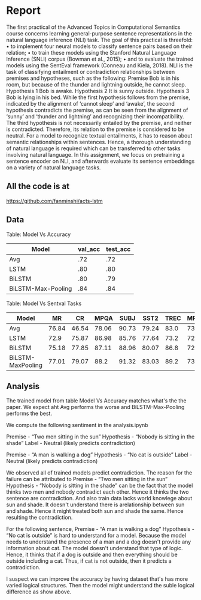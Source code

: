 # Report

The first practical of the Advanced Topics in Computational Semantics course concerns learning
general-purpose sentence representations in the natural language inference (NLI) task. The goal
of this practical is threefold:
• to implement four neural models to classify sentence pairs based on their relation;
• to train these models using the Stanford Natural Language Inference (SNLI) corpus (Bowman
et al., 2015);
• and to evaluate the trained models using the SentEval framework (Conneau and Kiela, 2018).
NLI is the task of classifying entailment or contradiction relationships between premises and
hypotheses, such as the following:
Premise Bob is in his room, but because of the thunder and lightning outside, he cannot sleep.
Hypothesis 1 Bob is awake.
Hypothesis 2 It is sunny outside.
Hypothesis 3 Bob is lying in his bed.
While the first hypothesis follows from the premise, indicated by the alignment of ‘cannot sleep’
and ‘awake’, the second hypothesis contradicts the premise, as can be seen from the alignment of
‘sunny’ and ‘thunder and lightning’ and recognizing their incompatibility. The third hypothesis is
not necessarily entailed by the premise, and neither is contradicted. Therefore, its relation to the
premise is considered to be neutral.
For a model to recognize textual entailments, it has to reason about semantic relationships
within sentences. Hence, a thorough understanding of natural language is required which can be
transferred to other tasks involving natural language. In this assignment, we focus on pretraining
a sentence encoder on NLI, and afterwards evaluate its sentence embeddings on a variety of natural
language tasks.

## All the code is at

https://github.com/fanminshi/acts-lstm

## Data

Table: Model Vs Accuracy

| Model              | val_acc | test_acc |
|--------------------|---------|----------|
| Avg               | .72     | .72      |
| LSTM               | .80     | .80      |
| BiLSTM             | .80     | .79      |
| BiLSTM-Max-Pooling | .84     | .84      |


Table: Model Vs Sentval Tasks

| Model             | MR    | CR    | MPQA  | SUBJ  | SST2  | TREC | MRPC  | SICKEntailment |
|-------------------|-------|-------|-------|-------|-------|------|-------|----------------|
| Avg               | 76.84 | 46.54 | 78.06 | 90.73 | 79.24 | 83.0 | 73.58 | 81.0           |
| LSTM              | 72.9  | 75.87 | 86.98 | 85.76 | 77.64 | 73.2 | 72.82 | 84.96          |
| BiLSTM            | 75.18 | 77.85 | 87.11 | 88.96 | 80.07 | 86.8 | 72.4  | 84.6           |
| BiLSTM-MaxPooling | 77.01 | 79.07 | 88.2  | 91.32 | 83.03 | 89.2 | 73.9  | 83.8           |


## Analysis


The trained model from table Model Vs Accuracy matches what's the the paper. We expect aht Avg performs the worse and BiLSTM-Max-Pooling performs the best.



We compute the following sentiment in the analysis.ipynb

Premise - “Two men sitting in the sun”
Hypothesis - “Nobody is sitting in the shade”
Label - Neutral (likely predicts contradiction)

Premise - “A man is walking a dog”
Hypothesis - “No cat is outside”
Label - Neutral (likely predicts contradiction)

We observed all of trained models predict contradiction. The reason for the failure can be attributed to
Premise - “Two men sitting in the sun”
Hypothesis - “Nobody is sitting in the shade”
can be the fact that the model thinks two men and nobody contradict each other. Hence it thinks the two sentence are contradiction. And also train data lacks world knowlege about sun and shade. It doesn't understand there is arelationship between sun and shade. Hence it might treated both sun and shade the same. Hence resulting the contradiction.


For the following sentence, 
Premise - “A man is walking a dog”
Hypothesis - “No cat is outside”
is hard to understand for a model. Because the model needs to understand the presence of a man and a dog doesn't provide any information about cat. The model doesn't understand that type of logic. Hence, it thinks that if a dog is outside and then everything should be outside including a cat. Thus, if cat is not outside, then it predicts a contradiction.

I suspect we can improve the accuracy by having dataset that's has more varied logical structures. Then the model might understand the suble logical difference as show above.





